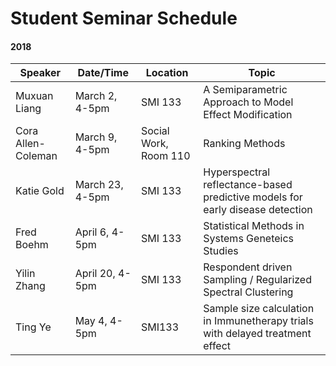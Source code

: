 # Student Seminar Schedule

#### 2018

|Speaker|Date/Time|Location|Topic|
|---|---|---|---|
|Muxuan Liang | March 2, 4-5pm | SMI 133 | A Semiparametric Approach to Model Effect Modification |
| Cora Allen-Coleman | March 9, 4-5pm | Social Work, Room 110 | Ranking Methods |
| Katie Gold | March 23, 4-5pm | SMI 133 | Hyperspectral reflectance-based predictive models for early disease detection |
| Fred Boehm | April 6, 4-5pm | SMI 133 | Statistical Methods in Systems Geneteics Studies |
| Yilin Zhang | April 20, 4-5pm | SMI 133 | Respondent driven Sampling / Regularized Spectral Clustering |
| Ting Ye | May 4, 4-5pm | SMI133 | Sample size calculation in Immunetherapy trials with delayed treatment effect |
